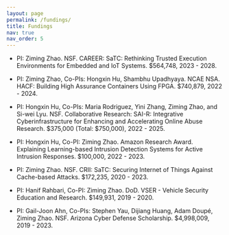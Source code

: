 ```yaml
---
layout: page
permalink: /fundings/
title: Fundings
nav: true
nav_order: 5
---
```


- PI: Ziming Zhao. NSF. CAREER: SaTC: Rethinking Trusted Execution Environments for Embedded and IoT Systems. $564,748, 2023 - 2028. 

- PI: Ziming Zhao, Co-PIs: Hongxin Hu, Shambhu Upadhyaya. NCAE NSA. HACF: Building High Assurance Containers Using FPGA. $740,879, 2022 - 2024. 

- PI: Hongxin Hu, Co-PIs: Maria Rodriguez, Yini Zhang, Ziming Zhao, and Si-wei Lyu. NSF. Collaborative Research: SAI-R: Integrative Cyberinfrastructure for Enhancing and Accelerating Online Abuse Research. $375,000 (Total: $750,000), 2022 - 2025. 

- PI: Hongxin Hu, Co-PI: Ziming Zhao. Amazon Research Award. Explaining Learning-based Intrusion Detection Systems for Active Intrusion Responses. $100,000, 2022 - 2023.

- PI: Ziming Zhao. NSF. CRII: SaTC: Securing Internet of Things Against Cache-based Attacks. $172,235, 2020 - 2023. 

- PI: Hanif Rahbari, Co-PI: Ziming Zhao. DoD. VSER - Vehicle Security Education and Research. $149,931, 2019 - 2020. 

- PI: Gail-Joon Ahn, Co-PIs: Stephen Yau, Dijiang Huang, Adam Doupé, Ziming Zhao. NSF. Arizona Cyber Defense Scholarship. $4,998,009, 2019 - 2023. 